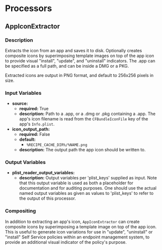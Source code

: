 # Processors

## AppIconExtractor

### Description

Extracts the icon from an app and saves it to disk. Optionally creates composite
icons by superimposing template images on top of the app icon to provide visual
"install", "update", and "uninstall" indicators. The .app can be specified as a
full path, and can be inside a DMG or a PKG.

Extracted icons are output in PNG format, and default to 256x256 pixels in size.

### Input Variables

- **source:**
    - **required:** True
    - **description:** Path to a .app, or a .dmg or .pkg containing a .app. The app's icon filename is read from the `CFBundleIconFile` key of the app's `Info.plist`.
- **icon_output_path:**
    - **required:** False
    - **default:**
        - `%RECIPE_CACHE_DIR%/%NAME.png`
    - **description:** The output path the app icon should be written to.

### Output Variables
- **plist\_reader\_output\_variables:**
    - **description:** Output variables per 'plist\_keys' supplied as input. Note that this output variable is used as both a placeholder for documentation and for auditing purposes. One should use the actual named output variables as given as values to 'plist\_keys' to refer to the output of this processor.

### Compositing

In addition to extracting an app's icon, `AppIconExtractor` can create composite
icons by superimposing a template image on top of the app icon. This is useful
to generate icon variations for use in "update", "uninstall" or "install" Self
Service policies within an endpoint management system, to provide an additional
visual indicator of the policy's purpose.

